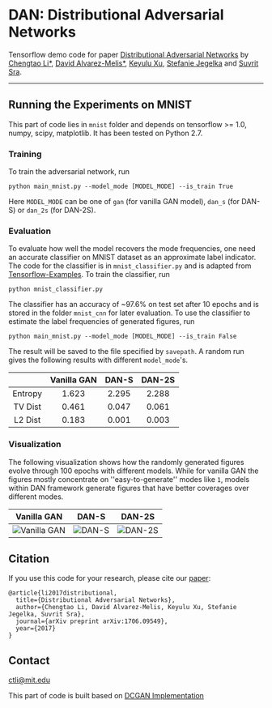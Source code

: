 # DAN: Distributional Adversarial Networks

Tensorflow demo code for paper [Distributional Adversarial Networks](https://arxiv.org/abs/1706.09549) by [Chengtao Li\*](http://chengtaoli.com), [David Alvarez-Melis\*](http://people.csail.mit.edu/davidam/), [Keyulu Xu](http://keyulux.com), [Stefanie Jegelka](http://people.csail.mit.edu/stefje/) and [Suvrit Sra](http://suvrit.de).

---

## Running the Experiments on MNIST
This part of code lies in `mnist` folder and depends on tensorflow >= 1.0, numpy, scipy, matplotlib. It has been tested on Python 2.7.

### Training
To train the adversarial network, run
```
python main_mnist.py --model_mode [MODEL_MODE] --is_train True
```
Here `MODEL_MODE` can be one of `gan` (for vanilla GAN model), `dan_s` (for DAN-S) or `dan_2s` (for DAN-2S). 

### Evaluation
To evaluate how well the model recovers the mode frequencies, one need an accurate classifier on MNIST dataset as an approximate label indicator. The code for the classifier is in `mnist_classifier.py` and is adapted from [Tensorflow-Examples](https://github.com/aymericdamien/TensorFlow-Examples/). To train the classifier, run
```
python mnist_classifier.py
```
The classifier has an accuracy of \~97.6\% on test set after 10 epochs and is stored in the folder `mnist_cnn` for later evaluation. To use the classifier to estimate the label frequencies of generated figures, run
```
python main_mnist.py --model_mode [MODEL_MODE] --is_train False
```
The result will be saved to the file specified by `savepath`. A random run gives the following results with different `model_mode`'s.

|              | Vanilla GAN  | DAN-S        | DAN-2S       |
|:------------:|:------------:|:------------:|:------------:|
| Entropy      | 1.623        | 2.295        | 2.288        | 
| TV Dist      | 0.461        | 0.047        | 0.061        | 
| L2 Dist      | 0.183        | 0.001        | 0.003        | 

### Visualization
The following visualization shows how the randomly generated figures evolve through 100 epochs with different models. While for vanilla GAN the figures mostly concentrate on ''easy-to-generate'' modes like `1`, models within DAN framework generate figures that have better coverages over different modes.

|Vanilla GAN                    |  DAN-S                        |  DAN-2S                       |
|:-----------------------------:|:-----------------------------:|:-----------------------------:|
|![](fig/gan.gif "Vanilla GAN") | ![](fig/dan_s.gif "DAN-S")    | ![](fig/dan_2s.gif "DAN-2S")  |


## Citation
If you use this code for your research, please cite our [paper](https://arxiv.org/abs/1706.09549):

```
@article{li2017distributional,
  title={Distributional Adversarial Networks},
  author={Chengtao Li, David Alvarez-Melis, Keyulu Xu, Stefanie Jegelka, Suvrit Sra},
  journal={arXiv preprint arXiv:1706.09549},
  year={2017}
}
```

## Contact
[ctli@mit.edu](mailto:ctli@mit.edu)

This part of code is built based on [DCGAN Implementation](https://github.com/carpedm20/DCGAN-tensorflow)
